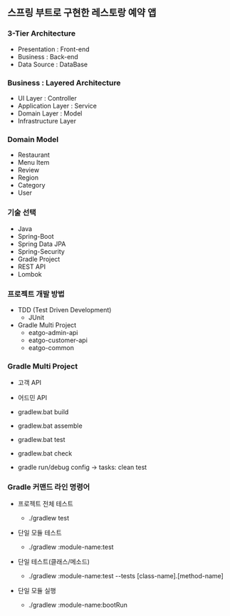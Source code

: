 ## 스프링 부트로 구현한 레스토랑 예약 앱

### 3-Tier Architecture

- Presentation : Front-end
- Business : Back-end
- Data Source : DataBase
    
### Business : Layered Architecture

- UI Layer : Controller
- Application Layer : Service
- Domain Layer : Model
- Infrastructure Layer
    
### Domain Model

- Restaurant
- Menu Item
- Review
- Region
- Category
- User
    
### 기술 선택

- Java
- Spring-Boot
- Spring Data JPA
- Spring-Security
- Gradle Project
- REST API
- Lombok
    
### 프로젝트 개발 방법

- TDD (Test Driven Development)
  - JUnit
- Gradle Multi Project
  - eatgo-admin-api
  - eatgo-customer-api
  - eatgo-common

### Gradle Multi Project

- 고객 API
- 어드민 API

- gradlew.bat build
- gradlew.bat assemble
- gradlew.bat test
- gradlew.bat check

- gradle run/debug config -> tasks: clean test
    
### Gradle 커맨드 라인 명령어

- 프로젝트 전체 테스트
  - ./gradlew test

- 단일 모듈 테스트
  - ./gradlew :module-name:test

- 단일 테스트(클래스/메소드)
  - ./gradlew :module-name:test --tests [class-name].[method-name]
  
- 단일 모듈 실행
  - ./gradlew :module-name:bootRun